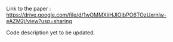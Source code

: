 Link to the paper : https://drive.google.com/file/d/1wOMMXiiHJlOIbPO6TOzUxrnlw-eAZM2j/view?usp=sharing

Code description yet to be updated. 
